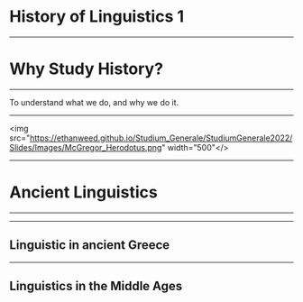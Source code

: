 # History of Linguistics 1

---

# Why Study History?

---

To understand what we do, and why we do it.

---

<img src="https://ethanweed.github.io/Studium_Generale/StudiumGenerale2022/Slides/Images/McGregor_Herodotus.png" width="500"</>


---

# Ancient Linguistics

---



---

## Linguistic in ancient Greece 

---

## Linguistics in the Middle Ages
